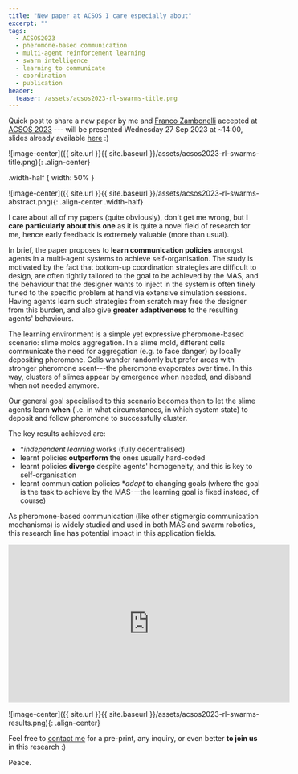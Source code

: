 ```yaml
---
title: "New paper at ACSOS I care especially about"
excerpt: ""
tags:
  - ACSOS2023
  - pheromone-based communication
  - multi-agent reinforcement learning
  - swarm intelligence
  - learning to communicate
  - coordination
  - publication
header:
  teaser: /assets/acsos2023-rl-swarms-title.png
---
```


Quick post to share a new paper by me and [Franco Zambonelli](http://www.agentgroup.unimore.it/Zambonelli/) accepted at [ACSOS 2023](https://2023.acsos.org/details/acsos-2023-papers/10/Learning-Stigmergic-Communication-for-Self-organising-Coordination) --- will be presented Wednesday 27 Sep 2023 at ~14:00, slides already available [here](https://smarianimore.github.io/2023-acsos-RL-swarms/) :)

![image-center]({{ site.url }}{{ site.baseurl }}/assets/acsos2023-rl-swarms-title.png){: .align-center}

.width-half {
    width: 50%
}

![image-center]({{ site.url }}{{ site.baseurl }}/assets/acsos2023-rl-swarms-abstract.png){: .align-center .width-half}

I care about all of my papers (quite obviously), don't get me wrong, but **I care particularly about this one** as it is quite a novel field of research for me, hence early feedback is extremely valuable (more than usual).

In brief, the paper proposes to **learn communication policies** amongst agents in a multi-agent systems to achieve self-organisation.
The study is motivated by the fact that bottom-up coordination strategies are difficult to design, are often tightly tailored to the goal to be achieved by the MAS, and the behaviour that the designer wants to inject in the system is often finely tuned to the specific problem at hand via extensive simulation sessions.
Having agents learn such strategies from scratch may free the designer from this burden, and also give **greater adaptiveness** to the resulting agents' behaviours.

The learning environment is a simple yet expressive pheromone-based scenario: slime molds aggregation.
In a slime mold, different cells communicate the need for aggregation (e.g. to face danger) by locally depositing pheromone. 
Cells wander randomly but prefer areas with stronger pheromone scent---the pheromone evaporates over time.
In this way, clusters of slimes appear by emergence when needed, and disband when not needed anymore.

Our general goal specialised to this scenario becomes then to let the slime agents learn **when** (i.e. in what circumstances, in which system state) to deposit and follow pheromone to successfully cluster.

The key results achieved are:
  - **independent learning* works (fully decentralised)
  - learnt policies **outperform** the ones usually hard-coded
  - learnt policies **diverge** despite agents' homogeneity, and this is key to self-organisation
  - learnt communication policies **adapt* to changing goals (where the goal is the task to achieve by the MAS---the learning goal is fixed instead, of course)

As pheromone-based communication (like other stigmergic communication mechanisms) is widely studied and used in both MAS and swarm robotics, this research line has potential impact in this application fields.

<iframe width="560" height="315" src="https://www.youtube.com/embed/1qUBvnw3tbU?si=vtMuwMkdZYbRzMhf" title="YouTube video player" frameborder="0" allow="accelerometer; autoplay; clipboard-write; encrypted-media; gyroscope; picture-in-picture; web-share" allowfullscreen></iframe>

![image-center]({{ site.url }}{{ site.baseurl }}/assets/acsos2023-rl-swarms-results.png){: .align-center}

Feel free to [contact me](mailto:stefano.mariani@unimore.it) for a pre-print, any inquiry, or even better **to join us** in this research :)

Peace.
